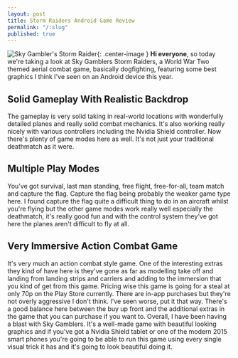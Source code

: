 ```yaml
---
layout: post
title: Storm Raiders Android Game Review
permalink: "/:slug"
published: true
---
```

![Sky Gambler's Storm Raider](/images/storm-raider.jpg){: .center-image }
**Hi everyone**, so today we're taking a look at Sky Gamblers Storm Raiders, a World War Two themed aerial combat game, basically dogfighting, featuring some best graphics I think I've seen on an Android device this year. 

## Solid Gameplay With Realistic Backdrop

The gameplay is very solid taking in real-world locations with wonderfully detailed planes and really solid combat mechanics. It's also working really nicely with various controllers including the Nvidia Shield controller. Now there's plenty of game modes here as well. It's not just your traditional deathmatch as it were. 

## Multiple Play Modes
You've got survival, last man standing, free flight, free-for-all, team match and capture the flag. Capture the flag being probably the weaker game type here. I found capture the flag quite a difficult thing to do in an aircraft whilst you're flying but the other game modes work really well especially the deathmatch, it's really good fun and with the control system they've got here the planes aren't difficult to fly at all. 

## Very Immersive Action Combat Game

It's very much an action combat style game. One of the interesting extras they kind of have here is they've gone as far as modelling take off and landing from landing strips and carriers and adding to the immersion that you kind of get from this game. Pricing wise this game is going for a steal at only 70p on the Play Store currently. There are in-app purchases but they're not overly aggressive I don't think. I've seen worse, put it that way. There's a good balance here between the buy up front and the additional extras in the game that you can purchase if you want to. Overall, I have been having a blast with Sky Gamblers. It's a well-made game with beautiful looking graphics and if you've got a Nvidia Shield tablet or one of the modern 2015 smart phones you're going to be able to run this game using every single visual trick it has and it's going to look beautiful doing it.